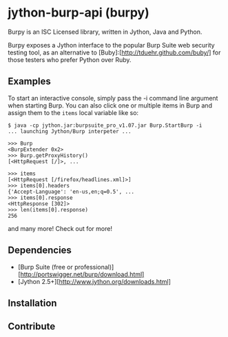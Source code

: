 jython-burp-api (burpy)
=======================

Burpy is an ISC Licensed library, written in Jython, Java and Python.

Burpy exposes a Jython interface to the popular Burp Suite web security 
testing tool, as an alternative to [Buby]:[http://tduehr.github.com/buby/] 
for those testers who prefer Python over Ruby.


Examples
--------

To start an interactive console, simply pass the -i command line argument
when starting Burp.  You can also click one or multiple items in Burp and
assign them to the `items` local variable like so:

    $ java -cp jython.jar:burpsuite_pro_v1.07.jar Burp.StartBurp -i
    ... launching Jython/Burp interpeter ...

    >>> Burp
    <BurpExtender 0x2>
    >>> Burp.getProxyHistory()
    [<HttpRequest [/]>, ...

    >>> items
    [<HttpRequest [/firefox/headlines.xml]>]
    >>> items[0].headers
    {'Accept-Language': 'en-us,en;q=0.5', ...
    >>> items[0].response
    <HttpResponse [302]>
    >>> len(items[0].response)
    256

and many more! Check out <replace me> for more!

Dependencies
------------
- [Burp Suite (free or professional)][http://portswigger.net/burp/download.html]
- [Jython 2.5+][http://www.jython.org/downloads.html]


Installation
------------


Contribute
----------

